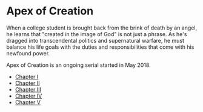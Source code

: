 ---
---

# Apex of Creation

When a college student is brought back from the brink of death by an angel, he learns that "created in the image of God" is not just a phrase. As he's dragged into transcendental politics and supernatural warfare, he must balance his life goals with the duties and responsibilities that come with his newfound power.

Apex of Creation is an ongoing serial started in May 2018.

* [Chapter I](./001)
* [Chapter II](./002)
* [Chapter III](./003)
* [Chapter IV](./004)
* [Chapter V](./005)
